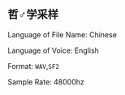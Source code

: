 ## 哲♂学采样
Language of File Name: Chinese

Language of Voice: English

Format: `WAV`,`SF2`

Sample Rate: 48000hz
